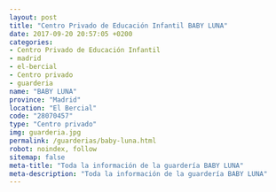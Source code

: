 ```yaml
---
layout: post
title: "Centro Privado de Educación Infantil BABY LUNA"
date: 2017-09-20 20:57:05 +0200
categories:
- Centro Privado de Educación Infantil
- madrid
- el-bercial
- Centro privado
- guarderia
name: "BABY LUNA"
province: "Madrid"
location: "El Bercial"
code: "28070457"
type: "Centro privado"
img: guarderia.jpg
permalink: /guarderias/baby-luna.html
robot: noindex, follow
sitemap: false
meta-title: "Toda la información de la guardería BABY LUNA"
meta-description: "Toda la información de la guardería BABY LUNA"
---
```


